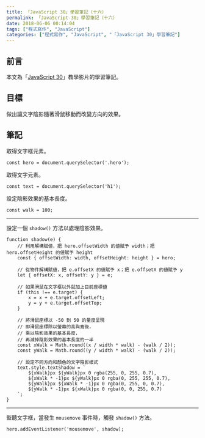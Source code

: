 ```yaml
---
title: 「JavaScript 30」學習筆記（十六）
permalink: 「JavaScript-30」學習筆記（十六）
date: 2018-06-06 00:14:04
tags: ["程式寫作", "JavaScript"]
categories: ["程式寫作", "JavaScript", "「JavaScript 30」學習筆記"]
---
```


## 前言

本文為「[JavaScript 30](https://javascript30.com/)」教學影片的學習筆記。

## 目標

做出讓文字陰影隨著滑鼠移動而改變方向的效果。

## 筆記

取得文字框元素。

```JS
const hero = document.querySelector('.hero');
```

取得文字元素。

```JS
const text = document.querySelector('h1');
```

設定陰影效果的基本長度。

```JS
const walk = 100;
```

---

設定一個 `shadow()` 方法以處理陰影效果。

```JS
function shadow(e) {
    // 利用解構賦値，把 hero.offsetWidth 的値賦予 width；把 hero.offsetHeight 的値賦予 height
    const { offsetWidth: width, offsetHeight: height } = hero;

    // 從物件解構賦値，把 e.offsetX 的値賦予 x；把 e.offsetX 的値賦予 y
    let { offsetX: x, offsetY: y } = e;

    // 如果滑鼠在文字框以外就加上目前座標値
    if (this !== e.target) {
        x = x + e.target.offsetLeft;
        y = y + e.target.offsetTop;
    }

    // 將滑鼠座標以 -50 到 50 的量度呈現
    // 即滑鼠座標除以螢幕的高與寬後，
    // 乘以陰影效果的基本長度，
    // 再減掉陰影效果的基本長度的一半
    const xWalk = Math.round((x / width * walk) - (walk / 2));
    const yWalk = Math.round((y / width * walk) - (walk / 2));

    // 設定不同方向和顏色的文字陰影樣式
    text.style.textShadow = `
        ${xWalk}px ${yWalk}px 0 rgba(255, 0, 255, 0.7),
        ${xWalk * -1}px ${yWalk}px 0 rgba(0, 255, 255, 0.7),
        ${yWalk}px ${xWalk * -1}px 0 rgba(0, 255, 0, 0.7),
        ${yWalk * -1}px ${xWalk}px 0 rgba(0, 0, 255, 0.7)
    `;
}
```

---

監聽文字框，當發生 `mousemove` 事件時，觸發 `shadow()` 方法。

```JS
hero.addEventListener('mousemove', shadow);
```
